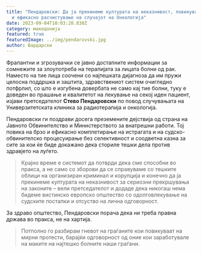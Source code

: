 ```yaml
---
title: "Пендаровски: Да ја прекинеме културата на неказнивост, повикувам на брзо
  и ефикасно расчистување на случајот на Онкологија"
date: 2023-09-04T10:03:28.830Z
category: македонија
featured: true
featuredImage: ../img/pendarovski.jpg
author: Вардарски
---
```

<!--StartFragment-->

Фрапантни и згрозувачки се јавно достапните информации за сомнежите за злоупотреба на терапијата за лицата болни од рак. Наместо на тие лица соочени со најтешката дијагноза да им пружи целосна поддршка и заштита, здравствениот систем очигледно потфрлил, со што е изгубена довербата не само кај тие болни, туку е доведен во прашање и квалитетот на лекување на секој иден пациент, изјави претседателот **Стево Пендаровски** по повод случувањата на Универзитетската клиника за радиотерапија и онкологија.



<!--EndFragment--><!--StartFragment-->

Пендаровски ги поздрави досега преземените дејствија од страна на Јавното Обвинителство и Министерството за внатрешни работи. Тој повика на брзо и ефикасно комплетирање на истрагата и на судско-обвинителско процесуирање без селективност и соодветна казна за сите за кои ќе биде докажано дека сториле тешки дела против здравјето на луѓето.

<!--EndFragment--><!--StartFragment-->

> Крајно време е системот да потврди дека сме способни во пракса, а не само со зборови да се справуваме со тешките облици на организиран криминал и корупција и конечно да ја прекинеме културата на неказнивост за сериозни прекршувања на законите – вели претседателот и додаде дека никогаш нема бидеме вистинско европско општество со одолговлекување на судските постапки и отсуство на лична одговорност.

За здраво општество, Пендаровски порача дека ни треба правна држава во пракса, не на хартија.

> Потполно го разбирам гневот на граѓаните кои повикуваат на мирни протести, барајќи одговорност од оние кои заработувале на маките на најтешко болните наши граѓани.

<!--EndFragment-->